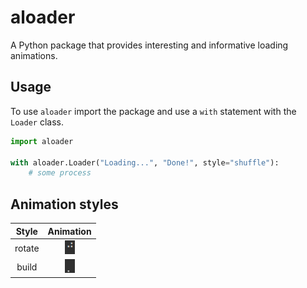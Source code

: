 # aloader
A Python package that provides interesting and informative loading animations.

## Usage

To use `aloader` import the package and use a `with` statement with the `Loader` class.

```python
import aloader

with aloader.Loader("Loading...", "Done!", style="shuffle"):
    # some process
```
## Animation styles

| Style | Animation |
| :---: | :---: |
| rotate | ![](docs/images/rotate.gif) |
| build | ![](docs/images/build.gif)